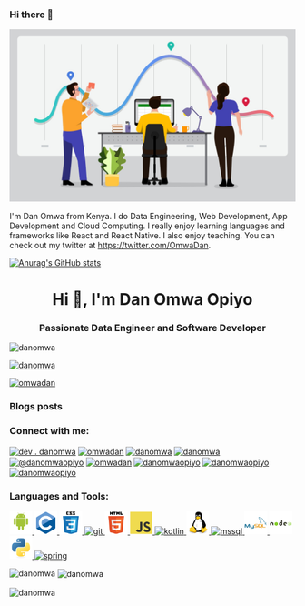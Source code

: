 ### Hi there 👋
![Data engineer & Software Dev](https://github.com/danomwa/danomwa/blob/7c2ab9ffef8d206e57ac8c684425c9750e12d6f5/Ananlystics_Teamwork_01_generated.jpg)

I'm Dan Omwa from Kenya. I do Data Engineering, Web Development, App Development and Cloud Computing. I really enjoy learning languages and frameworks like React and React Native. I also enjoy teaching. You can check out my twitter at https://twitter.com/OmwaDan. 

[![Anurag's GitHub stats](https://github-readme-stats.vercel.app/api?username=danomwa)](https://github.com/anuraghazra/github-readme-stats)

<h1 align="center">Hi 👋, I'm Dan Omwa Opiyo</h1>
<h3 align="center">Passionate Data Engineer and Software Developer</h3>

<p align="left"> <img src="https://komarev.com/ghpvc/?username=danomwa&label=Profile%20views&color=0e75b6&style=flat" alt="danomwa" /> </p>

<p align="left"> <a href="https://github.com/ryo-ma/github-profile-trophy"><img src="https://github-profile-trophy.vercel.app/?username=danomwa" alt="danomwa" /></a> </p>

<p align="left"> <a href="https://twitter.com/omwadan" target="blank"><img src="https://img.shields.io/twitter/follow/omwadan?logo=twitter&style=for-the-badge" alt="omwadan" /></a> </p>

### Blogs posts
<!-- BLOG-POST-LIST:START -->
<!-- BLOG-POST-LIST:END -->

<h3 align="left">Connect with me:</h3>
<p align="left">
<a href="https://dev.to/dev . danomwa" target="blank"><img align="center" src="https://cdn.jsdelivr.net/npm/simple-icons@3.0.1/icons/dev-dot-to.svg" alt="dev . danomwa" height="30" width="40" /></a>
<a href="https://twitter.com/omwadan" target="blank"><img align="center" src="https://raw.githubusercontent.com/rahuldkjain/github-profile-readme-generator/master/src/images/icons/Social/twitter.svg" alt="omwadan" height="30" width="40" /></a>
<a href="https://linkedin.com/in/danomwa" target="blank"><img align="center" src="https://raw.githubusercontent.com/rahuldkjain/github-profile-readme-generator/master/src/images/icons/Social/linked-in-alt.svg" alt="danomwa" height="30" width="40" /></a>
<a href="https://kaggle.com/danomwa" target="blank"><img align="center" src="https://raw.githubusercontent.com/rahuldkjain/github-profile-readme-generator/master/src/images/icons/Social/kaggle.svg" alt="danomwa" height="30" width="40" /></a>
<a href="https://medium.com/@danomwaopiyo" target="blank"><img align="center" src="https://raw.githubusercontent.com/rahuldkjain/github-profile-readme-generator/master/src/images/icons/Social/medium.svg" alt="@danomwaopiyo" height="30" width="40" /></a>
<a href="https://www.codechef.com/users/omwadan" target="blank"><img align="center" src="https://cdn.jsdelivr.net/npm/simple-icons@3.1.0/icons/codechef.svg" alt="omwadan" height="30" width="40" /></a>
<a href="https://www.hackerrank.com/danomwaopiyo" target="blank"><img align="center" src="https://raw.githubusercontent.com/rahuldkjain/github-profile-readme-generator/master/src/images/icons/Social/hackerrank.svg" alt="danomwaopiyo" height="30" width="40" /></a>
<a href="https://www.leetcode.com/danomwaopiyo" target="blank"><img align="center" src="https://raw.githubusercontent.com/rahuldkjain/github-profile-readme-generator/master/src/images/icons/Social/leet-code.svg" alt="danomwaopiyo" height="30" width="40" /></a>
<a href="https://www.topcoder.com/members/danomwaopiyo" target="blank"><img align="center" src="https://cdn.jsdelivr.net/npm/simple-icons@3.0.1/icons/topcoder.svg" alt="danomwaopiyo" height="30" width="40" /></a>
</p>

<h3 align="left">Languages and Tools:</h3>
<p align="left"> <a href="https://developer.android.com" target="_blank"> <img src="https://raw.githubusercontent.com/devicons/devicon/master/icons/android/android-original-wordmark.svg" alt="android" width="40" height="40"/> </a> <a href="https://www.cprogramming.com/" target="_blank"> <img src="https://raw.githubusercontent.com/devicons/devicon/master/icons/c/c-original.svg" alt="c" width="40" height="40"/> </a> <a href="https://www.w3schools.com/css/" target="_blank"> <img src="https://raw.githubusercontent.com/devicons/devicon/master/icons/css3/css3-original-wordmark.svg" alt="css3" width="40" height="40"/> </a> <a href="https://git-scm.com/" target="_blank"> <img src="https://www.vectorlogo.zone/logos/git-scm/git-scm-icon.svg" alt="git" width="40" height="40"/> </a> <a href="https://www.w3.org/html/" target="_blank"> <img src="https://raw.githubusercontent.com/devicons/devicon/master/icons/html5/html5-original-wordmark.svg" alt="html5" width="40" height="40"/> </a> <a href="https://developer.mozilla.org/en-US/docs/Web/JavaScript" target="_blank"> <img src="https://raw.githubusercontent.com/devicons/devicon/master/icons/javascript/javascript-original.svg" alt="javascript" width="40" height="40"/> </a> <a href="https://kotlinlang.org" target="_blank"> <img src="https://www.vectorlogo.zone/logos/kotlinlang/kotlinlang-icon.svg" alt="kotlin" width="40" height="40"/> </a> <a href="https://www.linux.org/" target="_blank"> <img src="https://raw.githubusercontent.com/devicons/devicon/master/icons/linux/linux-original.svg" alt="linux" width="40" height="40"/> </a> <a href="https://www.microsoft.com/en-us/sql-server" target="_blank"> <img src="https://www.svgrepo.com/show/303229/microsoft-sql-server-logo.svg" alt="mssql" width="40" height="40"/> </a> <a href="https://www.mysql.com/" target="_blank"> <img src="https://raw.githubusercontent.com/devicons/devicon/master/icons/mysql/mysql-original-wordmark.svg" alt="mysql" width="40" height="40"/> </a> <a href="https://nodejs.org" target="_blank"> <img src="https://raw.githubusercontent.com/devicons/devicon/master/icons/nodejs/nodejs-original-wordmark.svg" alt="nodejs" width="40" height="40"/> </a> <a href="https://www.python.org" target="_blank"> <img src="https://raw.githubusercontent.com/devicons/devicon/master/icons/python/python-original.svg" alt="python" width="40" height="40"/> </a> <a href="https://spring.io/" target="_blank"> <img src="https://www.vectorlogo.zone/logos/springio/springio-icon.svg" alt="spring" width="40" height="40"/> </a> </p>

<p><img align="left" src="https://github-readme-stats.vercel.app/api/top-langs?username=danomwa&show_icons=true&locale=en&layout=compact" alt="danomwa" /></p>

<p>&nbsp;<img align="center" src="https://github-readme-stats.vercel.app/api?username=danomwa&show_icons=true&locale=en" alt="danomwa" /></p>

<p><img align="center" src="https://github-readme-streak-stats.herokuapp.com/?user=danomwa&" alt="danomwa" /></p>
